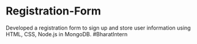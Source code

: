 # Registration-Form
Developed a registration form to sign up and store user information using HTML, CSS, Node.js in MongoDB.
#BharatIntern
